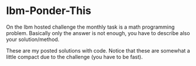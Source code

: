 # Ibm-Ponder-This

On the Ibm hosted challenge the monthly task is a math programming problem. Basically only the answer is not enough, you have to describe also your solution/method.

These are my posted solutions with code. Notice that these are somewhat a little compact due to the challenge (you have to be fast).
